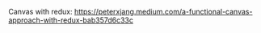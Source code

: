 Canvas with redux: https://peterxjang.medium.com/a-functional-canvas-approach-with-redux-bab357d6c33c
